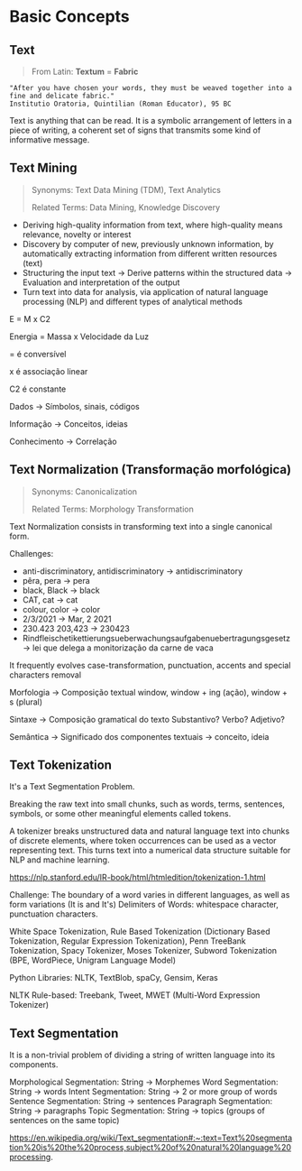 # Basic Concepts

## Text
> From Latin: **Textum** = **Fabric**

```
"After you have chosen your words, they must be weaved together into a fine and delicate fabric."
Institutio Oratoria, Quintilian (Roman Educator), 95 BC
```

Text is anything that can be read. It is a symbolic arrangement of letters in a piece of writing, a coherent set of signs that transmits some kind of informative message.

## Text Mining
> Synonyms: Text Data Mining (TDM), Text Analytics
>
> Related Terms: Data Mining, Knowledge Discovery

- Deriving high-quality information from text, where high-quality means relevance, novelty or interest
- Discovery by computer of new, previously unknown information, by automatically extracting information from different written resources (text)
- Structuring the input text -> Derive patterns within the structured data -> Evaluation and interpretation of the output
- Turn text into data for analysis, via application of natural language processing (NLP) and different types of analytical methods


E = M x C2

Energia = Massa x Velocidade da Luz

= é conversível

x é associação linear

C2 é constante

Dados -> Símbolos, sinais, códigos

Informação -> Conceitos, ideias

Conhecimento -> Correlação

## Text Normalization (Transformação morfológica)
> Synonyms: Canonicalization
>
> Related Terms: Morphology Transformation

Text Normalization consists in transforming text into a single canonical form.

Challenges:
  - anti-discriminatory, antidiscriminatory -> antidiscriminatory
  - pêra, pera -> pera
  - black, Black -> black
  - CAT, cat -> cat
  - colour, color -> color
  - 2/3/2021 -> Mar, 2 2021
  - 230.423 203,423 -> 230423
  - Rindfleischetikettierungsueberwachungsaufgabenuebertragungsgesetz -> lei que delega a monitorização da carne de vaca

It frequently evolves case-transformation, punctuation, accents and special characters removal

Morfologia -> Composição textual   window, window + ing (ação), window + s (plural)

Sintaxe -> Composição gramatical do texto    Substantivo? Verbo? Adjetivo?

Semântica -> Significado dos componentes textuais -> conceito, ideia

## Text Tokenization
It's a Text Segmentation Problem.

Breaking the raw text into small chunks, such as words, terms, sentences, symbols, or some other meaningful elements called tokens.

A tokenizer breaks unstructured data and natural language text into chunks of discrete elements, where token occurrences can be used as a vector representing text. This turns text into a numerical data structure suitable for NLP and machine learning.

https://nlp.stanford.edu/IR-book/html/htmledition/tokenization-1.html

Challenge: The boundary of a word varies in different languages, as well as form variations (It is and It's)
Delimiters of Words: whitespace character, punctuation characters.

White Space Tokenization, Rule Based Tokenization (Dictionary Based Tokenization, Regular Expression Tokenization), Penn TreeBank Tokenization, Spacy Tokenizer, Moses Tokenizer, Subword Tokenization (BPE, WordPiece, Unigram Language Model)

Python Libraries: NLTK, TextBlob, spaCy, Gensim, Keras

NLTK Rule-based: Treebank, Tweet, MWET (Multi-Word Expression Tokenizer)

## Text Segmentation
It is a non-trivial problem of dividing a string of written language into its components.

Morphological Segmentation: String -> Morphemes
Word Segmentation: String -> words
Intent Segmentation: String -> 2 or more group of words
Sentence Segmentation: String -> sentences
Paragraph Segmentation: String -> paragraphs
Topic Segmentation: String -> topics (groups of sentences on the same topic)

https://en.wikipedia.org/wiki/Text_segmentation#:~:text=Text%20segmentation%20is%20the%20process,subject%20of%20natural%20language%20processing.
